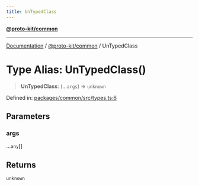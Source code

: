 ```yaml
---
title: UnTypedClass
---
```


[**@proto-kit/common**](../README.md)

***

[Documentation](../../../README.md) / [@proto-kit/common](../README.md) / UnTypedClass

# Type Alias: UnTypedClass()

> **UnTypedClass**: (...`args`) => `unknown`

Defined in: [packages/common/src/types.ts:6](https://github.com/proto-kit/framework/blob/28efa802e3737fc3b77339148b307ef7246f3ef1/packages/common/src/types.ts#L6)

## Parameters

### args

...`any`[]

## Returns

`unknown`

